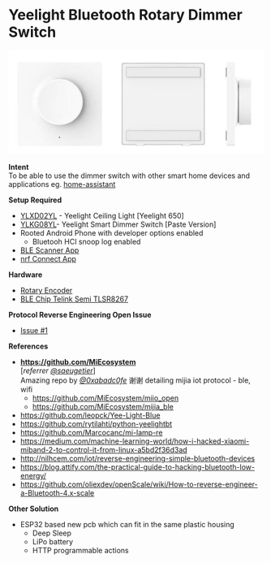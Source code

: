 # Yeelight Bluetooth Rotary Dimmer Switch

![Yeelight Smart Dimmer](switch-pic.jpg)

**Intent**<br/>
To be able to use the dimmer switch with other smart home devices and applications eg. [home-assistant](https://github.com/home-assistant/home-assistant)

**Setup Required**

- [YLXD02YL](https://www.aliexpress.com/item/32877610806.html) - Yeelight Ceiling Light [Yeelight 650]
- [YLKG08YL](https://www.aliexpress.com/item/32989801042.html)- Yeelight Smart Dimmer Switch [Paste Version]
- Rooted Android Phone with developer options enabled
  - Bluetooh HCI snoop log enabled
- [BLE Scanner App](https://play.google.com/store/apps/details?id=com.macdom.ble.blescanner)
- [nrf Connect App](https://play.google.com/store/apps/details?id=no.nordicsemi.android.mcp)

**Hardware**

- [Rotary Encoder](https://www.sparkfun.com/products/15083)
- [BLE Chip Telink Semi TLSR8267](http://wiki.telink-semi.cn/doc/ds/PB_TLSR8267-E_Product%20Brief%20for%20Telink%20BLE%20SoC%20TLSR8267.pdf)

**Protocol Reverse Engineering Open Issue**

- [Issue #1](https://github.com/nccchirag/yeelight-ble-rotary-dimmer/issues/1)

**References**

- **https://github.com/MiEcosystem**
  <br/>[_referrer [@saeugetier](https://github.com/saeugetier)_]
  <br/>Amazing repo by _[@0xabadc0fe](https://github.com/0xabadc0fe)_ 谢谢 detailing mijia iot protocol - ble, wifi
  - https://github.com/MiEcosystem/miio_open
  - https://github.com/MiEcosystem/mijia_ble
- https://github.com/leopck/Yee-Light-Blue
- https://github.com/rytilahti/python-yeelightbt
- https://github.com/Marcocanc/mi-lamp-re
- https://medium.com/machine-learning-world/how-i-hacked-xiaomi-miband-2-to-control-it-from-linux-a5bd2f36d3ad
- http://nilhcem.com/iot/reverse-engineering-simple-bluetooth-devices
- https://blog.attify.com/the-practical-guide-to-hacking-bluetooth-low-energy/
- https://github.com/oliexdev/openScale/wiki/How-to-reverse-engineer-a-Bluetooth-4.x-scale

**Other Solution**

- ESP32 based new pcb which can fit in the same plastic housing
  - Deep Sleep
  - LiPo battery
  - HTTP programmable actions
